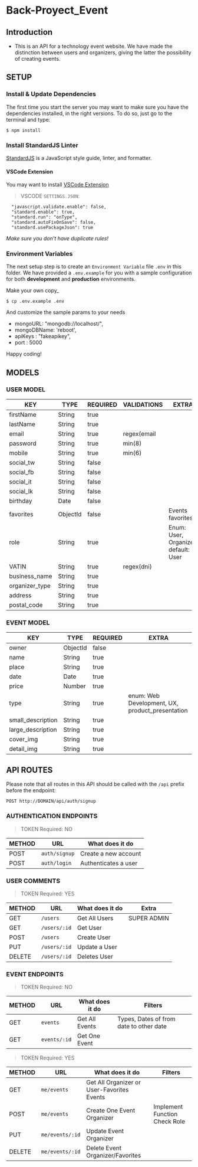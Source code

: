 # Back-Proyect_Event

## Introduction

- This is an API for a technology event website.
We have made the distinction between users and organizers, giving the latter the possibility of creating events.

## SETUP

### Install & Update Dependencies

The first time you start the server you may want to make sure you have the dependencies installed, in the right versions. To do so, just go to the terminal and type:

```
$ npm install
```

### Install StandardJS Linter

[StandardJS](https://standardjs.com/) is a JavaScript style guide, linter, and formatter.

#### VSCode Extension

You may want to install [VSCode Extension](https://marketplace.visualstudio.com/items?itemName=chenxsan.vscode-standardjs)

> VSCODE `SETTINGS.JSON`:

```
  "javascript.validate.enable": false,
  "standard.enable": true,
  "standard.run": "onType",
  "standard.autoFixOnSave": false,
  "standard.usePackageJson": true
```

_Make sure you don't have duplicate rules!_

### Environment Variables

The next setup step is to create an `Environment Variable` file `.env` in this folder. We have provided a `.env.example` for you with a sample configuration for both **development** and **production** environments.

Make your own copy\_

```
$ cp .env.example .env
```

And customize the sample params to your needs

- mongoURL: "mongodb://localhost/",
- mongoDBName: 'reboot',
- apiKeys : "fakeapikey",
- port : 5000

Happy coding!

## MODELS

### USER MODEL

| KEY            | TYPE     | REQUIRED | VALIDATIONS  | EXTRA |
| -------------- | -------- | ---------|------------- |-------
| firstName      | String   | true     |              |
| lastName       | String   | true     |              |
| email          | String   | true     | regex(email  |
| password       | String   | true     | min(8)       |
| mobile         | String   | true     | min(6)       |
| social_tw      | String   | false    |              |
| social_fb      | String   | false    |              |
| social_it      | String   | false    |              |
| social_lk      | String   | false    |              |
| birthday       | Date     | false    |              |
| favorites      | ObjectId | false    |              | Events favorites
| role           | String   | true     |              | Enum: User, Organizer, default: User
| VATIN          | String   | true     | regex(dni)   |
| business_name  | String   | true     |              |
| organizer_type | String   | true     |              |
| address        | String   | true     |              |
| postal_code    | String   | true     |              |


<!-- ### ORGANIZADOR MODEL


| KEY            | TYPE   | REQUIRED | VALIDATIONS  | EXTRA |
| -------------- | ------ | ---------|------------- |-------
| firstName      | String | true     |              |
| lastName       | String | true     |              |
| VATIN          | String | true     |              |
| business_name  | String | true     |              |
| organizer_type | String | true     |              |
| address        | String | true     |              |
| postal_code    | String | true     |              |
| email          | String | true     | regex(email  |
| password       | String | true     | min(8)       |
| mobile         | String | true     | min(6)       |
| social_tw      | String | false    |              |
| social_fb      | String | false    |              |
| social_it      | String | false    |              |
| social_lk      | String | false    |              |
| favorites      | ObjectId | false  |              | Events favorites
| role           | String | true     |              | Enum: User, Organizer, default: User -->

### EVENT MODEL
| KEY                  | TYPE     | REQUIRED  |  EXTRA
| -------------------- | -------- | --------- |----------
| owner                | ObjectId |  false    |
| name                 | String   |  true     |
| place                | String   |  true     |
| date                 | Date     |  true     |
| price                | Number   |  true     |
| type                 | String   |  true     | enum: Web Development, UX, product_presentation
| small_description    | String   |  true     |
| large_description    | String   |  true     |
| cover_img            | String   |  true     |
| detail_img           | String   |  true     |


## API ROUTES

Please note that all routes in this API should be called with the `/api` prefix before the endpoint:

```
POST http://DOMAIN/api/auth/signup
```

### AUTHENTICATION ENDPOINTS
> TOKEN Required: NO

| METHOD | URL           | What does it do      |
| ------ | ------------- | -------------------- |
| POST   | `auth/signup` | Create a new account |
| POST   | `auth/login`  | Authenticates a user |

### USER COMMENTS
> TOKEN Required: YES

| METHOD | URL             | What does it do  | Extra
| ------ | --------------- | ---------------- | -----
| GET    | `/users`        | Get All Users    | SUPER ADMIN
| GET    | `/users/:id`    | Get User         |
| POST   | `/users`        | Create User      |
| PUT    | `/users/:id`    | Update a User    |
| DELETE | `/users/:id`    | Deletes User     |

### EVENT ENDPOINTS
> TOKEN Required: NO

| METHOD | URL          | What does it do | Filters
| ------ | -------------| ----------------|-------------------------|
| GET    | `events`     | Get All Events  | Types, Dates of from date to other date
| GET    | `events/:id` | Get One Event   |

> TOKEN Required: YES

| METHOD | URL             | What does it do                           | Filters                         |
| ------ | ----------------| ------------------------------------------| --------------------------------|
| GET    | `me/events`     | Get All Organizer or User-Favorites Events|                                 |
| POST   | `me/events`     | Create One Event Organizer                | Implement Function Check Role   |
| PUT    | `me/events/:id` | Update Event Organizer                    |                                 |
| DELETE | `me/events/:id` | Delete Event  Organizer/Favorites         |                                 |
